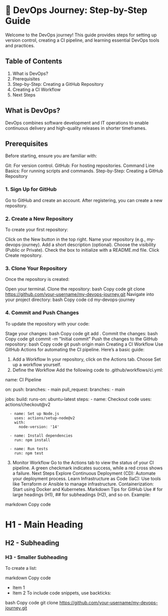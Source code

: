 # 🚀 DevOps Journey: Step-by-Step Guide
Welcome to the DevOps journey! This guide provides steps for setting up version control, creating a CI pipeline, and learning essential DevOps tools and practices.

## Table of Contents
1. What is DevOps?
2. Prerequisites
3. Step-by-Step: Creating a GitHub Repository
4. Creating a CI Workflow
5. Next Steps

## What is DevOps?
DevOps combines software development and IT operations to enable continuous delivery and high-quality releases in shorter timeframes.

## Prerequisites
Before starting, ensure you are familiar with:

Git: For version control.
GitHub: For hosting repositories.
Command Line Basics: For running scripts and commands.
Step-by-Step: Creating a GitHub Repository
### 1. Sign Up for GitHub
Go to GitHub and create an account.
After registering, you can create a new repository.
### 2. Create a New Repository
To create your first repository:

Click on the New button in the top right.
Name your repository (e.g., my-devops-journey).
Add a short description (optional).
Choose the visibility (Public or Private).
Check the box to initialize with a README.md file.
Click Create repository.
### 3. Clone Your Repository
Once the repository is created:

Open your terminal.
Clone the repository:
bash
Copy code
git clone https://github.com/your-username/my-devops-journey.git
Navigate into your project directory:
bash
Copy code
cd my-devops-journey
### 4. Commit and Push Changes
To update the repository with your code:

Stage your changes:
bash
Copy code
git add .
Commit the changes:
bash
Copy code
git commit -m "Initial commit"
Push the changes to the GitHub repository:
bash
Copy code
git push origin main
Creating a CI Workflow
Use GitHub Actions for automating the CI pipeline. Here’s a basic guide:

1. Add a Workflow
In your repository, click on the Actions tab.
Choose Set up a workflow yourself.
2. Define the Workflow
Add the following code to .github/workflows/ci.yml:


name: CI Pipeline

on:
  push:
    branches:
      - main
  pull_request:
    branches:
      - main

jobs:
  build:
    runs-on: ubuntu-latest
    steps:
      - name: Checkout code
        uses: actions/checkout@v2

      - name: Set up Node.js
        uses: actions/setup-node@v2
        with:
          node-version: '14'

      - name: Install dependencies
        run: npm install

      - name: Run tests
        run: npm test
        
3. Monitor Workflow
Go to the Actions tab to view the status of your CI pipeline.
A green checkmark indicates success, while a red cross shows a failure.
Next Steps
Explore Continuous Deployment (CD): Automate your deployment process.
Learn Infrastructure as Code (IaC): Use tools like Terraform or Ansible to manage infrastructure.
Containerization: Start using Docker and Kubernetes.
Markdown Tips for GitHub
Use # for large headings (H1), ## for subheadings (H2), and so on. Example:

markdown
Copy code
# H1 - Main Heading
## H2 - Subheading
### H3 - Smaller Subheading
To create a list:

markdown
Copy code
- Item 1
- Item 2
To include code snippets, use backticks:

bash
Copy code
git clone https://github.com/your-username/my-devops-journey.git
